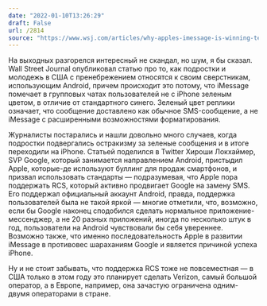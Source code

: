 ```yaml
---
date: "2022-01-10T13:26:29"
draft: False
url: /2814
source: "https://www.wsj.com/articles/why-apples-imessage-is-winning-teens-dread-the-green-text-bubble-11641618009?mod=djemalertNEWS"
---
```


На выходных разгорелся интересный не скандал, но шум, я бы сказал. Wall Street Journal опубликовал статью про то, как подростки и молодежь в США с пренебрежением относятся к своим сверстникам, использующим Android, причем происходит это потому, что iMessage помечает в групповых чатах пользователей не с iPhone зеленым цветом, в отличие от стандартного синего. Зеленый цвет реплики означает, что сообщение доставлено как обычное SMS-сообщение, а не iMessage с расширенными возможностями форматирования.

Журналисты постарались и нашли довольно много случаев, когда подростки подвергались остракизму за зеленые сообщения и в итоге переходили на iPhone. Статьей поделился в Twitter Хироши Локхаймер, SVP Google, который занимается направлением Android, пристыдил Apple, которые-де используют буллинг для продаж смартфонов, и призвал использовать стандарты — подразумевая, что Apple пора поддержать RCS, который активно продвигает Google на замену SMS. Его поддержал официальный аккаунт Android, правда, поддержка пользователей была не такой яркой — многие отметили, что, возможно, если бы Google наконец сподобился сделать нормальное приложение-мессенджер, а не 20 разных приложений, иногда по несколько штук в год, пользователи на Android чувствовали бы себя увереннее. Возможно также, что именно последовательность Apple в развитии iMessage в противовес шараханиям Google и является причиной успеха iPhone. 

Ну и не стоит забывать, что поддержка RCS тоже не повсеместная — в США только в этом году это планирует сделать Verizon, самый большой оператор, а в Европе, например, она зачастую ограничена одним-двумя операторами в стране.
